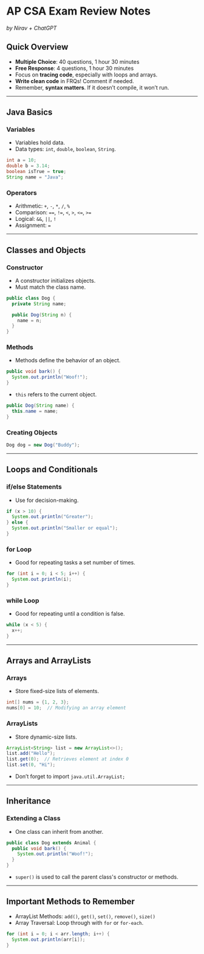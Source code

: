 # AP CSA Exam Review Notes

_by Nirav + ChatGPT_

## Quick Overview

- **Multiple Choice**: 40 questions, 1 hour 30 minutes
- **Free Response**: 4 questions, 1 hour 30 minutes
- Focus on **tracing code**, especially with loops and arrays.
- **Write clean code** in FRQs! Comment if needed.
- Remember, **syntax matters**. If it doesn’t compile, it won’t run.

---

## Java Basics

### Variables

- Variables hold data.
- Data types: `int`, `double`, `boolean`, `String`.

```java
int a = 10;
double b = 3.14;
boolean isTrue = true;
String name = "Java";
```

### Operators

- Arithmetic: `+`, `-`, `*`, `/`, `%`
- Comparison: `==`, `!=`, `<`, `>`, `<=`, `>=`
- Logical: `&&`, `||`, `!`
- Assignment: `=`

---

## Classes and Objects

### Constructor

- A constructor initializes objects.
- Must match the class name.

```java
public class Dog {
  private String name;

  public Dog(String n) {
    name = n;
  }
}
```

### Methods

- Methods define the behavior of an object.

```java
public void bark() {
  System.out.println("Woof!");
}
```

- `this` refers to the current object.

```java
public Dog(String name) {
  this.name = name;
}
```

### Creating Objects

```java
Dog dog = new Dog("Buddy");
```

---

## Loops and Conditionals

### if/else Statements

- Use for decision-making.

```java
if (x > 10) {
  System.out.println("Greater");
} else {
  System.out.println("Smaller or equal");
}
```

### for Loop

- Good for repeating tasks a set number of times.

```java
for (int i = 0; i < 5; i++) {
  System.out.println(i);
}
```

### while Loop

- Good for repeating until a condition is false.

```java
while (x < 5) {
  x++;
}
```

---

## Arrays and ArrayLists

### Arrays

- Store fixed-size lists of elements.

```java
int[] nums = {1, 2, 3};
nums[0] = 10;  // Modifying an array element
```

### ArrayLists

- Store dynamic-size lists.

```java
ArrayList<String> list = new ArrayList<>();
list.add("Hello");
list.get(0);  // Retrieves element at index 0
list.set(0, "Hi");
```

- Don’t forget to import `java.util.ArrayList;`

---

## Inheritance

### Extending a Class

- One class can inherit from another.

```java
public class Dog extends Animal {
  public void bark() {
    System.out.println("Woof!");
  }
}
```

- `super()` is used to call the parent class's constructor or methods.

---

## Important Methods to Remember

- ArrayList Methods: `add()`, `get()`, `set()`, `remove()`, `size()`
- Array Traversal: Loop through with `for` or `for-each`.

```java
for (int i = 0; i < arr.length; i++) {
  System.out.println(arr[i]);
}
```
